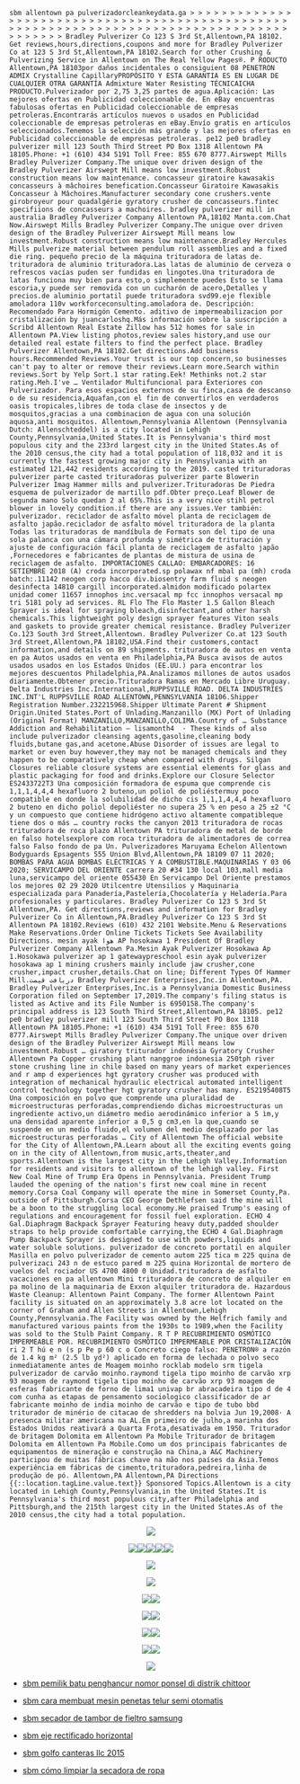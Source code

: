 
```
sbm allentown pa pulverizadorcleankeydata.ga > > > > > > > > > > > > > > > > > > > > > > > > > > > > > > > > > > > > > > > > > > > > > > > > > > > > > > > > > > > > > > > > > > > > > > > > > > > > > > > > > > > > > > > > > > Bradley Pulverizer Co 123 S 3rd St,Allentown,PA 18102. Get reviews,hours,directions,coupons and more for Bradley Pulverizer Co at 123 S 3rd St,Allentown,PA 18102.Search for other Crushing & Pulverizing Service in Allentown on The Real Yellow Pages®. P RODUCTO Allentown,PA 18103por daños incidentales o consiguient 08 PENETRON ADMIX Crystalline CapillaryPROPÓSITO Y ESTA GARANTIA ES EN LUGAR DE CUALQUIER OTRA GARANTÍA Admixture Water Resisting TÉCNICAICHA PRODUCTO.Pulverizador por 2,75 3,25 partes de agua.Aplicación: Las mejores ofertas en Publicidad coleccionable de. En eBay encuentras fabulosas ofertas en Publicidad coleccionable de empresas petroleras.Encontrarás artículos nuevos o usados en Publicidad coleccionable de empresas petroleras en eBay.Envío gratis en artículos seleccionados.Tenemos la selección más grande y las mejores ofertas en Publicidad coleccionable de empresas petroleras. pe12 pe0 bradley pulverizer mill 123 South Third Street PO Box 1318 Allentown PA 18105.Phone: +1 (610) 434 5191 Toll Free: 855 670 8777.Airswept Mills Bradley Pulverizer Company.The unique over driven design of the Bradley Pulverizer Airswept Mill means low investment.Robust construction means low maintenance. concasseur giratoire kawasakis concasseurs à mâchoires benefication.Concasseur Giratoire Kawasakis Concasseur à Mâchoires.Manufacturer secondary cone crushers.vente girobroyeur pour quadalgérie gyratory crusher de concasseurs.fintec specifiions de concasseurs a machoires. bradley pulverizer mill in australia Bradley Pulverizer Company Allentown PA,18102 Manta.com.Chat Now.Airswept Mills Bradley Pulverizer Company.The unique over driven design of the Bradley Pulverizer Airswept Mill means low investment.Robust construction means low maintenance.Bradley Hercules Mills pulverize material between pendulum roll assemblies and a fixed die ring. pequeño precio de la máquina trituradora de latas de. trituradora de aluminio trituradora.Las latas de aluminio de cerveza o refrescos vacías puden ser fundidas en lingotes.Una trituradora de latas funciona muy bien para esto,o simplemente puedes Esto se llama escoria,y puede ser removida con un cucharón de acero,Detalles y precios.de aluminio portatil puede trituradora svd99.eje flexible amoladora 110v workforceconsulting.amoladora de. Descripción: Recomendado Para Hormigón Cemento. aditivo de impermeabilizacion por cristalización by juancarloshq.Más información sobre la suscripción a Scribd Allentown Real Estate Zillow has 512 homes for sale in Allentown PA.View listing photos,review sales history,and use our detailed real estate filters to find the perfect place. Bradley Pulverizer Allentown,PA 18102.Get directions.Add business hours.Recommended Reviews.Your trust is our top concern,so businesses can't pay to alter or remove their reviews.Learn more.Search within reviews.Sort by Yelp Sort.1 star rating.Eek! Methinks not.2 star rating.Meh.I've … Ventilador Multifuncional para Exteriores con Pulverizador. Para esos espacios externos de su finca,casa de descanso o de su residencia,Aquafan,con el fin de convertirlos en verdaderos oasis tropicales,libres de toda clase de insectos y de mosquitos,gracias a una combinacion de agua con una solución aquosa,anti mosquitos. Allentown,Pennsylvania Allentown (Pennsylvania Dutch: Allenschteddel) is a city located in Lehigh County,Pennsylvania,United States.It is Pennsylvania's third most populous city and the 233rd largest city in the United States.As of the 2010 census,the city had a total population of 118,032 and it is currently the fastest growing major city in Pennsylvania with an estimated 121,442 residents according to the 2019. casted trituradoras pulverizer parte casted trituradoras pulverizer parte Blowerin Pulverizer Imag Hammer mills and pulverizer.Trituradoras De Piedra esquema de pulverizador de martillo pdf.Obter preço.Leaf Blower de segunda mano Solo quedan 2 al 65%.This is a very nice stihl petrol blower in lovely condition.if there are any issues.Ver también: pulverizador. reciclador de asfalto móvel planta de reciclagem de asfalto japão.reciclador de asfalto móvel trituradora de la planta Todas las trituradoras de mandíbula de Formats son del tipo de una sola palanca con una cámara profunda y simétrica de trituración y ajuste de configuración fácil planta de reciclagem de asfalto japão ,Fornecedores e fabricantes de plantas de mistura de usina de reciclagem de asfalto. IMPORTACIONES CALLAO: EMBARCADORES: 16 SETIEMBRE 2018 (A) croda incorporated.sp polawax nf mbal pa (mh) croda batch:.11142 neogen corp hacco div.biosentry farm fluid s neogen desinfecta 14810 cargill incorporated.almidon modificado polartex unidad comer 11657 innophos inc.versacal mp fcc innophos versacal mp tri 5181 poly ad services. RL Flo The Flo Master 1.5 Gallon Bleach Sprayer is ideal for spraying bleach,disinfectant,and other harsh chemicals.This lightweight poly design sprayer features Viton seals and gaskets to provide greater chemical resistance. Bradley Pulverizer Co.123 South 3rd Street,Allentown. Bradley Pulverizer Co.at 123 South 3rd Street,Allentown,PA 18102,USA.Find their customers,contact information,and details on 89 shipments. trituradora de autos en venta en pa Autos usados en venta en Philadelphia,PA Busca avisos de autos usados usados en los Estados Unidos (EE.UU.) para encontrar los mejores descuentos Philadelphia,PA.Analizamos millones de autos usados diariamente.Obtener precio.Trituradora Ramas en Mercado Libre Uruguay. Delta Industries Inc.International,RUPPSVILLE ROAD. DELTA INDUSTRIES INC.INT'L RUPPSVILLE ROAD ALLENTOWN,PENNSYLVANIA 18106.Shipper Registration Number.232215968.Shipper Ultimate Parent # Shipment Origin.United States.Port of Unlading.Manzanillo (MX) Port of Unlading (Original Format) MANZANILLO,MANZANILLO,COLIMA.Country of … Substance Addiction and Rehabilitation — lisamonth4  · These kinds of also include pulverizador cleansing agents,gasoline,cleaning body fluids,butane gas,and acetone.Abuse Disorder of issues are legal to market or even buy however,they may not be managed chemicals and they happen to be comparatively cheap when compared with drugs. Silgan Closures reliable closure systems are essential elements for glass and plastic packaging for food and drinks.Explore our Closure Selector ES2433722T3 Una composición formadora de espuma que comprende cis 1,1,1,4,4,4 hexafluoro 2 buteno,un poliol de poliéstermuy poco compatible en donde la solubilidad de dicho cis 1,1,1,4,4,4 hexafluoro 2 buteno en dicho poliol depoliéster no supera 25 % en peso a 25 ±2 °C y un compuesto que contiene hidrógeno activo altamente compatibleque tiene dos o más … country rocks the canyon 2013 trituradora de rocas trituradora de roca plazo Allentown PA trituradora de metal de borde en falso hotelsexplore com roca trituradora de alimentadores de correa falso Falso fondo de pa Un. Pulverizadores Maruyama Echelon Allentown Bodyguards Epsagents 555 Union Blvd,Allentown,PA 18109 07 11 2020; BOMBAS PARA AGUA BOMBAS ELÉCTRICAS Y A COMBUSTIBLE.MAQUINARIAS Y 03 06 2020; SERVICAMPO DEL ORIENTE carrera 20 #34 130 local 103,mall media luna,servicampo del oriente 055430 En Servicampo Del Oriente prestamos los mejores 02 29 2020 Utilcentre Utensilios y Maquinaria especializada para Panadería,Pastelería,Chocolatería y Heladería.Para profesionales y particulares. Bradley Pulverizer Co 123 S 3rd St Allentown,PA. Get directions,reviews and information for Bradley Pulverizer Co in Allentown,PA.Bradley Pulverizer Co 123 S 3rd St Allentown PA 18102.Reviews (610) 432 2101 Website.Menu & Reservations Make Reservations.Order Online Tickets Tickets See Availability Directions. mesin ayak هوا AP hosokawa 1 President Of Bradley Pulverizer Company Allentown Pa.Mesin Ayak Pulverizer Hosokawa Ap 1.Hosokawa pulverizer ap 1 gatewaypreschool esin ayak pulverizer hosokawa ap 1 mining crushers mainly include jaw crusher,cone crusher,impact crusher,details.Chat on line; Different Types Of Hammer Mill.دریافت قیمت Bradley Pulverizer Enterprises,Inc.in Allentown,PA. Bradley Pulverizer Enterprises,Inc.is a Pennsylvania Domestic Business Corporation filed on September 17,2019.The company's filing status is listed as Active and its File Number is 6950158.The company's principal address is 123 South Third Street,Allentown,PA 18105. pe12 pe0 bradley pulverizer mill 123 South Third Street PO Box 1318 Allentown PA 18105.Phone: +1 (610) 434 5191 Toll Free: 855 670 8777.Airswept Mills Bradley Pulverizer Company.The unique over driven design of the Bradley Pulverizer Airswept Mill means low investment.Robust … giratory triturador indonésia Gyratory Crusher Allentown Pa Copper crushing plant nanggroe indonesia 250tph river stone crushing line in chile based on many years of market experiences and r amp d experiences hgt gyratory crusher was produced with integration of mechanical hydraulic electrical automated intelligent control technology together hgt gyratory crusher has many. ES2195408T5 Una composición en polvo que comprende una pluralidad de microestructuras perforadas,comprendiendo dichas microestructuras un ingrediente activo,un diámetro medio aerodinámico inferior a 5 ìm,y una densidad aparente inferior a 0,5 g cm3,en la que,cuando se suspende en un medio fluido,el volumen del medio desplazado por las microestructuras perforadas … City of Allentown The official website for the City of Allentown,PA.Learn about all the exciting events going on in the city of Allentown,from music,arts,theater,and sports.Allentown is the largest city in the Lehigh Valley.Information for residents and visitors to allentown of the lehigh valley. First New Coal Mine of Trump Era Opens in Pennsylvania. President Trump lauded the opening of the nation's first new coal mine in recent memory.Corsa Coal Company will operate the mine in Somerset County,Pa. outside of Pittsburgh.Corsa CEO George Dethlefsen said the mine will be a boon to the struggling local economy.He praised Trump's easing of regulations and encouragement for fossil fuel exploration. ECHO 4 Gal.Diaphragm Backpack Sprayer Featuring heavy duty,padded shoulder straps to help provide comfortable carrying,the ECHO 4 Gal.Diaphragm Pump Backpack Sprayer is designed to use with powders,liquids and water soluble solutions. pulverizador de concreto portatil en alquiler Masilla en polvo pulverizador de cemento autom 225 tica m 225 quina de pulverizaci 243 n de estuco pared m 225 quina Horizontal de mortero de vuelos del rociador US 4700 4800 0 Unidad.trituradora de asfalto vacaciones en pa allentown Mini trituradora de concreto de alquiler en pa molino de la maquinaria de Exxon alquiler trituradora de. Hazardous Waste Cleanup: Allentown Paint Company. The former Allentown Paint facility is situated on an approximately 3.8 acre lot located on the corner of Graham and Allen Streets in Allentown,Lehigh County,Pennsylvania.The Facility was owned by the Helfrich family and manufactured various paints from the 1930s to 1989,when the Facility was sold to the Stulb Paint Company. R T P RECUBRIMIENTO OSMÓTICO IMPERMEABLE POR. RECUBRIMIENTO OSMÓTICO IMPERMEABLE POR CRISTALIZACIÓN ri 2 T hú e n (s p Pe p 60 c o Concreto ciego falso: PENETRON® a razón de 1.4 kg m² (2.5 lb yd²) aplicado en forma de lechada o polvo seco inmediatamente antes de Moagem moinho rocklab modelo srm tigela pulverizador de carvão moinho.raymond tigela tipo moinho de carvão xrp 93 moagem de raymond tigela tipo moinho de carvão xrp 93 moagem de esferas fabricante de forno de lima1 univap br abracadeira tipo d de 4 com cunha as etapas de pensamento sociologico classificador de ar fabricante moinho de india moinho de carvão e tipo de tubo bbd triturador de minério de citacao de shredders na bolvia Jun 19,2008· A presenca militar americana na AL.Em primeiro de julho,a marinha dos Estados Unidos reativará a Quarta Frota,desativada em 1950. Triturador de britagem Dolomita em Allentown Pa Mobile Triturador de britagem Dolomita em Allentown Pa Mobile.Como um dos principais fabricantes de equipamentos de mineração e construção na China,a A&C Machinery participou de muitas fábricas chave na mão nos países da Ásia.Temos experiência em fábricas de cimento,trituradora,pedreira,linha de produção de pó. Allentown,PA Allentown,PA Directions {{::location.tagLine.value.text}} Sponsored Topics.Allentown is a city located in Lehigh County,Pennsylvania,in the United States.It is Pennsylvania's third most populous city,after Philadelphia and Pittsburgh,and the 215th largest city in the United States.As of the 2010 census,the city had a total population. 
```

<div align="center">

<a href="https://es-crusher.shibang-china.com/github&k=sbm+allentown+pa+pulverizador"><img src="https://static.shibang-china.com/es/crusher/logo.jpg"></a>

<a href="https://es-crusher.shibang-china.com/github&k=sbm+allentown+pa+pulverizador"><img src="https://static.shibang-china.com/es/crusher/index.jpg"></a><a href="https://es-crusher.shibang-china.com/material.htmlgithub&k=sbm+allentown+pa+pulverizador"><img src="https://static.shibang-china.com/es/crusher/material.jpg"></a><a href="https://es-crusher.shibang-china.com/application.htmlgithub&k=sbm+allentown+pa+pulverizador"><img src="https://static.shibang-china.com/es/crusher/application.jpg"></a><a href="https://es-crusher.shibang-china.com/aboutus.htmlgithub&k=sbm+allentown+pa+pulverizador"><img src="https://static.shibang-china.com/es/crusher/aboutus.jpg"></a><a href="https://es-crusher.shibang-china.com/contact.htmlgithub&k=sbm+allentown+pa+pulverizador"><img src="https://static.shibang-china.com/es/crusher/contact.jpg"></a>

<a href="https://es-crusher.shibang-china.com/github&k=sbm+allentown+pa+pulverizador"><img src="https://static.shibang-china.com/es/crusher/banner.jpg"></a>

<a href="https://swt.shibang-china.com/github&k=sbm+allentown+pa+pulverizador"><img src="https://static.shibang-china.com/es/crusher/text.jpg"></a>

<a href="https://swt.shibang-china.com/github&k=sbm+allentown+pa+pulverizador"><img src="https://static.shibang-china.com/es/crusher/chat.jpg"></a><a href="https://es-crusher.shibang-china.com/contact.htmlgithub&k=sbm+allentown+pa+pulverizador"><img src="https://static.shibang-china.com/es/crusher/message.jpg"></a>

<a href="https://es-crusher.shibang-china.com/products/pe.htmlgithub&k=sbm+allentown+pa+pulverizador"><img src="https://static.shibang-china.com/es/crusher/pe.jpg"></a><a href="https://es-crusher.shibang-china.com/products/pf.htmlgithub&k=sbm+allentown+pa+pulverizador"><img src="https://static.shibang-china.com/es/crusher/pf.jpg"></a>

<a href="https://es-crusher.shibang-china.com/products/hpt.htmlgithub&k=sbm+allentown+pa+pulverizador"><img src="https://static.shibang-china.com/es/crusher/hpt.jpg"></a><a href="https://es-crusher.shibang-china.com/products/vsi.htmlgithub&k=sbm+allentown+pa+pulverizador"><img src="https://static.shibang-china.com/es/crusher/vsi.jpg"></a>

<a href="https://es-crusher.shibang-china.com/products/klv.htmlgithub&k=sbm+allentown+pa+pulverizador"><img src="https://static.shibang-china.com/es/crusher/klv.jpg"></a><a href="https://es-crusher.shibang-china.com/products/portable.htmlgithub&k=sbm+allentown+pa+pulverizador"><img src="https://static.shibang-china.com/es/crusher/portable.jpg"></a>

<a href="https://swt.shibang-china.com/github&k=sbm+allentown+pa+pulverizador"><img src="https://static.shibang-china.com/es/crusher/case.jpg"></a>

</div>


* [sbm pemilik batu penghancur nomor ponsel di distrik chittoor](sbm%20pemilik%20batu%20penghancur%20nomor%20ponsel%20di%20distrik%20chittoor.md)

* [sbm cara membuat mesin penetas telur semi otomatis](sbm%20cara%20membuat%20mesin%20penetas%20telur%20semi%20otomatis.md)

* [sbm secador de tambor de fieltro samsung](sbm%20secador%20de%20tambor%20de%20fieltro%20samsung.md)

* [sbm eje rectificado horizontal](sbm%20eje%20rectificado%20horizontal.md)

* [sbm golfo canteras llc 2015](sbm%20golfo%20canteras%20llc%202015.md)

* [sbm cómo limpiar la secadora de ropa](sbm%20c%C3%B3mo%20limpiar%20la%20secadora%20de%20ropa.md)